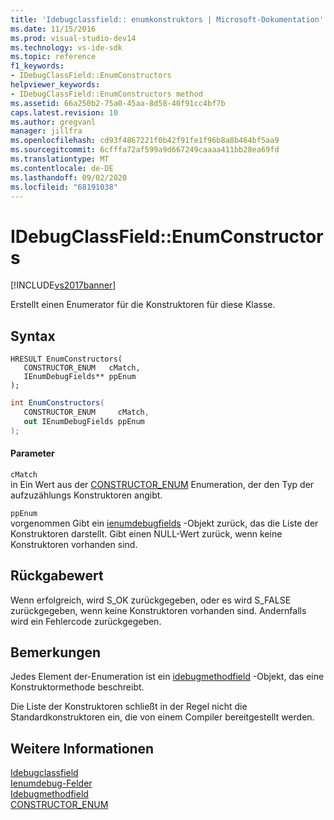 ```yaml
---
title: 'Idebugclassfield:: enumkonstruktors | Microsoft-Dokumentation'
ms.date: 11/15/2016
ms.prod: visual-studio-dev14
ms.technology: vs-ide-sdk
ms.topic: reference
f1_keywords:
- IDebugClassField::EnumConstructors
helpviewer_keywords:
- IDebugClassField::EnumConstructors method
ms.assetid: 66a250b2-75a0-45aa-8d58-40f91cc4bf7b
caps.latest.revision: 10
ms.author: gregvanl
manager: jillfra
ms.openlocfilehash: cd93f4867221f0b42f91fe1f96b8a8b464bf5aa9
ms.sourcegitcommit: 6cfffa72af599a9d667249caaaa411bb28ea69fd
ms.translationtype: MT
ms.contentlocale: de-DE
ms.lasthandoff: 09/02/2020
ms.locfileid: "68191038"
---
```

# <a name="idebugclassfieldenumconstructors"></a>IDebugClassField::EnumConstructors
[!INCLUDE[vs2017banner](../../../includes/vs2017banner.md)]

Erstellt einen Enumerator für die Konstruktoren für diese Klasse.  
  
## <a name="syntax"></a>Syntax  
  
```cpp#  
HRESULT EnumConstructors(   
   CONSTRUCTOR_ENUM   cMatch,  
   IEnumDebugFields** ppEnum  
);  
```  
  
```csharp  
int EnumConstructors(  
   CONSTRUCTOR_ENUM     cMatch,   
   out IEnumDebugFields ppEnum  
);  
```  
  
#### <a name="parameters"></a>Parameter  
 `cMatch`  
 in Ein Wert aus der [CONSTRUCTOR_ENUM](../../../extensibility/debugger/reference/constructor-enum.md) Enumeration, der den Typ der aufzuzählungs Konstruktoren angibt.  
  
 `ppEnum`  
 vorgenommen Gibt ein [ienumdebugfields](../../../extensibility/debugger/reference/ienumdebugfields.md) -Objekt zurück, das die Liste der Konstruktoren darstellt. Gibt einen NULL-Wert zurück, wenn keine Konstruktoren vorhanden sind.  
  
## <a name="return-value"></a>Rückgabewert  
 Wenn erfolgreich, wird S_OK zurückgegeben, oder es wird S_FALSE zurückgegeben, wenn keine Konstruktoren vorhanden sind. Andernfalls wird ein Fehlercode zurückgegeben.  
  
## <a name="remarks"></a>Bemerkungen  
 Jedes Element der-Enumeration ist ein [idebugmethodfield](../../../extensibility/debugger/reference/idebugmethodfield.md) -Objekt, das eine Konstruktormethode beschreibt.  
  
 Die Liste der Konstruktoren schließt in der Regel nicht die Standardkonstruktoren ein, die von einem Compiler bereitgestellt werden.  
  
## <a name="see-also"></a>Weitere Informationen  
 [Idebugclassfield](../../../extensibility/debugger/reference/idebugclassfield.md)   
 [Ienumdebug-Felder](../../../extensibility/debugger/reference/ienumdebugfields.md)   
 [Idebugmethodfield](../../../extensibility/debugger/reference/idebugmethodfield.md)   
 [CONSTRUCTOR_ENUM](../../../extensibility/debugger/reference/constructor-enum.md)
